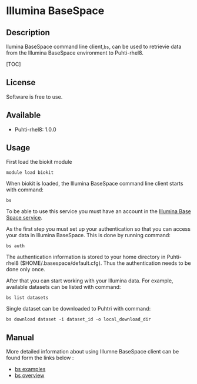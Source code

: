 
# Illumina BaseSpace

## Description

llumina BaseSpace command line client,`bs`, can be used to retrievie data from the Illumina BaseSpace environment to Puhti-rhel8.

[TOC]

## License

Software is free to use.

## Available

*    Puhti-rhel8: 1.0.0 

## Usage
First load the biokit module
```text
module load biokit
```

When biokit is loaded, the Illumina BaseSpace command line client starts with command:
```text
bs
```

To be able to use this service you must have an account in the [Illumina Base Space service](https://emea.illumina.com/products/by-type/informatics-products/basespace-sequence-hub.html).

As the first step you must set up your authentication so that you can access your data in Illumina BaseSpace. 
This is done by running command:
```text
bs auth
```

The authentication information is stored to your home directory in Puhti-rhel8
($HOME/.basespace/default.cfg). Thus the authentication needs to be done only
once.

After that you can start working with your Illumina data. For example, available datasets can be listed with command:
```text
bs list datasets
```

Single dataset can be downloaded to Puhtri with command:
```text
bs download dataset -i dataset_id -o local_download_dir
```

## Manual

More detailed information about using Illumne BaseSpace client can be found form the links below :

*   [bs examples](https://developer.basespace.illumina.com/docs/content/documentation/cli/cli-examples)
*   [bs overview](https://developer.basespace.illumina.com/docs/content/documentation/cli/cli-overview)

